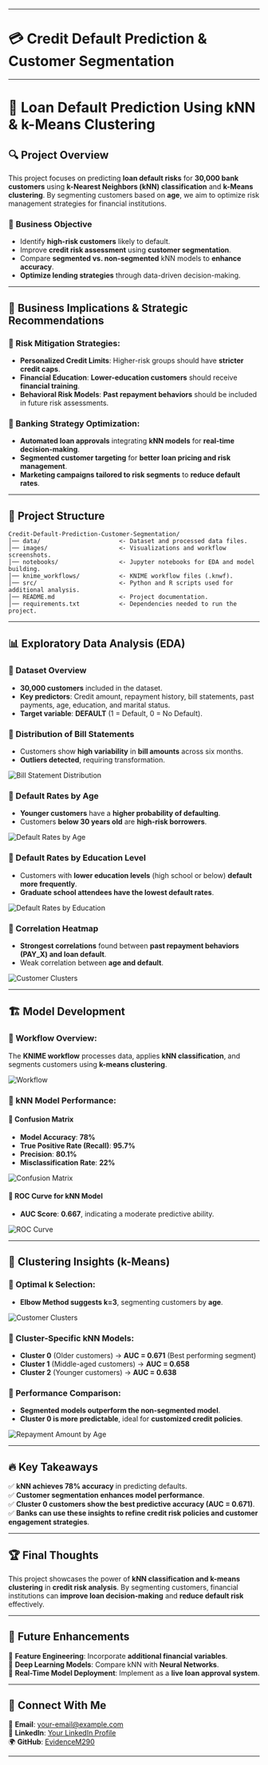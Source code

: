 
---

# **💳 Credit Default Prediction & Customer Segmentation**  
---

# 📌 Loan Default Prediction Using kNN & k-Means Clustering

## 🔍 Project Overview
This project focuses on predicting **loan default risks** for **30,000 bank customers** using **k-Nearest Neighbors (kNN) classification** and **k-Means clustering**. By segmenting customers based on **age**, we aim to optimize risk management strategies for financial institutions.

### 🎯 **Business Objective**
- Identify **high-risk customers** likely to default.
- Improve **credit risk assessment** using **customer segmentation**.
- Compare **segmented vs. non-segmented** kNN models to **enhance accuracy**.
- **Optimize lending strategies** through data-driven decision-making.

---

## 📌 **Business Implications & Strategic Recommendations**
### 🔹 Risk Mitigation Strategies:
- **Personalized Credit Limits**: Higher-risk groups should have **stricter credit caps**.
- **Financial Education**: **Lower-education customers** should receive **financial training**.
- **Behavioral Risk Models**: **Past repayment behaviors** should be included in future risk assessments.

### 🔹 Banking Strategy Optimization:
- **Automated loan approvals** integrating **kNN models** for **real-time decision-making**.
- **Segmented customer targeting** for **better loan pricing and risk management**.
- **Marketing campaigns tailored to risk segments** to **reduce default rates**.

---

## 📂 Project Structure

```
Credit-Default-Prediction-Customer-Segmentation/
│── data/                      <- Dataset and processed data files.
│── images/                    <- Visualizations and workflow screenshots.
│── notebooks/                 <- Jupyter notebooks for EDA and model building.
│── knime_workflows/           <- KNIME workflow files (.knwf).
│── src/                       <- Python and R scripts used for additional analysis.
│── README.md                  <- Project documentation.
│── requirements.txt           <- Dependencies needed to run the project.
```

---

## 📊 **Exploratory Data Analysis (EDA)**

### 📌 Dataset Overview
- **30,000 customers** included in the dataset.
- **Key predictors**: Credit amount, repayment history, bill statements, past payments, age, education, and marital status.
- **Target variable**: **DEFAULT** (1 = Default, 0 = No Default).

### 📌 Distribution of Bill Statements
- Customers show **high variability** in **bill amounts** across six months.
- **Outliers detected**, requiring transformation.

![Bill Statement Distribution](https://github.com/EvidenceM290/Credit-Default-Prediction-Customer-Segmentation/blob/main/images/Bill%20Statement%20Distribution.png)

### 📌 Default Rates by Age
- **Younger customers** have a **higher probability of defaulting**.
- Customers **below 30 years old** are **high-risk borrowers**.

![Default Rates by Age](https://github.com/EvidenceM290/Credit-Default-Prediction-Customer-Segmentation/blob/main/images/Default%20Rates%20by%20Age.png)

### 📌 Default Rates by Education Level
- Customers with **lower education levels** (high school or below) **default more frequently**.
- **Graduate school attendees have the lowest default rates**.

![Default Rates by Education](https://github.com/EvidenceM290/Credit-Default-Prediction-Customer-Segmentation/blob/main/images/Default%20Rates%20by%20Education.png)

### 📌 Correlation Heatmap
- **Strongest correlations** found between **past repayment behaviors (PAY_X) and loan default**.
- Weak correlation between **age and default**.

![Customer Clusters](https://github.com/EvidenceM290/Credit-Default-Prediction-Customer-Segmentation/blob/main/images/Default%20Rates%20by%20Age.png)

---

## 🏗 **Model Development**

### 📌 Workflow Overview:
The **KNIME workflow** processes data, applies **kNN classification**, and segments customers using **k-means clustering**.

![Workflow](https://github.com/EvidenceM290/Credit-Default-Prediction-Customer-Segmentation/blob/main/images/ModelFlow.png)

### 📌 kNN Model Performance:
#### 🔹 Confusion Matrix
- **Model Accuracy**: **78%**
- **True Positive Rate (Recall)**: **95.7%**
- **Precision**: **80.1%**
- **Misclassification Rate**: **22%**

![Confusion Matrix](https://github.com/EvidenceM290/Credit-Default-Prediction-Customer-Segmentation/blob/main/images/Confusion%20Matrix.png)

#### 🔹 ROC Curve for kNN Model
- **AUC Score**: **0.667**, indicating a moderate predictive ability.

![ROC Curve](https://github.com/EvidenceM290/Credit-Default-Prediction-Customer-Segmentation/blob/main/images/kNN%20ROC%20Curve.png)

---

## 🎯 **Clustering Insights (k-Means)**
### 📌 Optimal k Selection:
- **Elbow Method suggests k=3**, segmenting customers by **age**.

![Customer Clusters](https://github.com/EvidenceM290/Credit-Default-Prediction-Customer-Segmentation/blob/main/images/Customer%20Clusters.png)

### 📌 Cluster-Specific kNN Models:
- **Cluster 0** (Older customers) → **AUC = 0.671** (Best performing segment)
- **Cluster 1** (Middle-aged customers) → **AUC = 0.658**
- **Cluster 2** (Younger customers) → **AUC = 0.638**

### 📌 Performance Comparison:
- **Segmented models outperform the non-segmented model**.
- **Cluster 0 is more predictable**, ideal for **customized credit policies**.

![Repayment Amount by Age](https://github.com/EvidenceM290/Credit-Default-Prediction-Customer-Segmentation/blob/main/images/Repayment%20Amount%20by%20Age.png)

---

## 🔥 **Key Takeaways**
✅ **kNN achieves 78% accuracy** in predicting defaults.  
✅ **Customer segmentation enhances model performance**.  
✅ **Cluster 0 customers show the best predictive accuracy (AUC = 0.671)**.  
✅ **Banks can use these insights to refine credit risk policies and customer engagement strategies**.  

---

## 🏆 **Final Thoughts**
This project showcases the power of **kNN classification and k-means clustering** in **credit risk analysis**. By segmenting customers, financial institutions can **improve loan decision-making** and **reduce default risk** effectively.

---

## 🚀 **Future Enhancements**
🔹 **Feature Engineering**: Incorporate **additional financial variables**.  
🔹 **Deep Learning Models**: Compare kNN with **Neural Networks**.  
🔹 **Real-Time Model Deployment**: Implement as a **live loan approval system**.  

---

## 📩 **Connect With Me**
📧 **Email**: [your-email@example.com](mailto:your-email@example.com)  
🔗 **LinkedIn**: [Your LinkedIn Profile](https://linkedin.com/in/your-profile)  
🌍 **GitHub**: [EvidenceM290](https://github.com/EvidenceM290)  

---
